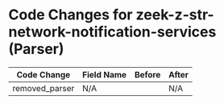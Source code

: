 # Code Changes for zeek-z-str-network-notification-services (Parser)

| Code Change | Field Name | Before | After |
|-------------|------------|--------|-------|
| removed_parser | N/A |  | N/A |